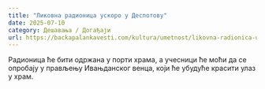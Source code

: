 ```yaml
---
title: "Ликовна радионица ускоро у Деспотову"
date: 2025-07-10
category: Дешавања / Догађаји
url: https://backapalankavesti.com/kultura/umetnost/likovna-radionica-uskoro-u-despotovu/
---
```


Радионица ће бити одржана у порти храма, а учесници ће моћи да се опробају у прављењу Ивањданског венца, који ће убудуће красити улаз у храм.
